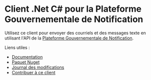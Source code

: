 # Client .Net C# pour la Plateforme Gouvernementale de Notification

Utilisez ce client pour envoyer des courriels et des messages texte en utilisant l'API de la [Plateforme Gouvernementale de Notification](https://admin.notification.gouv.qc.ca/).

Liens utiles :

- [Documentation](https://documentation.notification.gouv.qc.ca/fr/)
- [Paquet Nuget](https://www.nuget.org/packages/notifications-net-client-pgn)
- [Journal des modifications](https://github.com/GouvQC/notifications-net-client/blob/main/CHANGELOG.md)              
- [Contribuer à ce client](https://github.com/GouvQC/notifications-net-client/blob/main/CONTRIBUTING.md)